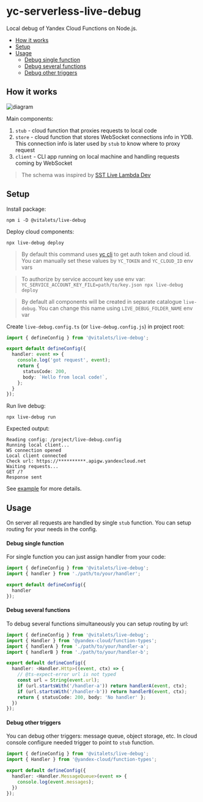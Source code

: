 # yc-serverless-live-debug
Local debug of Yandex Cloud Functions on Node.js.

<!-- toc -->

- [How it works](#how-it-works)
- [Setup](#setup)
- [Usage](#usage)
    + [Debug single function](#debug-single-function)
    + [Debug several functions](#debug-several-functions)
    + [Debug other triggers](#debug-other-triggers)

<!-- tocstop -->

## How it works
![diagram](https://user-images.githubusercontent.com/1473072/221630804-855844d9-7b38-40ed-a5ce-b62939d65ae1.png)

Main components:
1. `stub` - cloud function that proxies requests to local code
2. `store` - cloud function that stores WebSocket connections info in YDB. This connection info is later used by `stub` to know where to proxy request
3. `client` - CLI app running on local machine and handling requests coming by WebSocket

> The schema was inspired by [SST Live Lambda Dev](https://docs.sst.dev/live-lambda-development)

## Setup
Install package:
```
npm i -D @vitalets/live-debug
```

Deploy cloud components:
```
npx live-debug deploy
```

> By default this command uses [yc cli](https://cloud.yandex.ru/docs/cli/) to get auth token and cloud id. You can manually set these values by `YC_TOKEN` and `YC_CLOUD_ID` env vars

> To authorize by service account key use env var:
`YC_SERVICE_ACCOUNT_KEY_FILE=path/to/key.json npx live-debug deploy`


> By default all components will be created in separate catalogue `live-debug`. You can change this name using `LIVE_DEBUG_FOLDER_NAME` env var

Create `live-debug.config.ts` (or `live-debug.config.js`) in project root:
```ts
import { defineConfig } from '@vitalets/live-debug';

export default defineConfig({
  handler: event => {
    console.log('got request', event);
    return {
      statusCode: 200,
      body: `Hello from local code!`,
    };
  }
});
```

Run live debug:
```
npx live-debug run
```
Expected output:
```
Reading config: /project/live-debug.config
Running local client...
WS connection opened
Local client connected
Check url: https://**********.apigw.yandexcloud.net
Waiting requests...
GET /?
Response sent
```

See [example](/example) for more details.

## Usage
On server all requests are handled by single `stub` function.
You can setup routing for your needs in the config.

#### Debug single function
For single function you can just assign handler from your code:
```ts
import { defineConfig } from '@vitalets/live-debug';
import { handler } from './path/to/your/handler';

export default defineConfig({
  handler
});
```

#### Debug several functions
To debug several functions simultaneously you can setup routing by url:
```ts
import { defineConfig } from '@vitalets/live-debug';
import { Handler } from '@yandex-cloud/function-types';
import { handlerA } from './path/to/your/handler-a';
import { handlerB } from './path/to/your/handler-b';

export default defineConfig({
  handler: <Handler.Http>((event, ctx) => {
    // @ts-expect-error url is not typed
    const url = String(event.url);
    if (url.startsWith('/handler-a')) return handlerA(event, ctx);
    if (url.startsWith('/handler-b')) return handlerB(event, ctx);
    return { statusCode: 200, body: 'No handler' };
  })
});
```

#### Debug other triggers
You can debug other triggers: message queue, object storage, etc.
In cloud console configure needed trigger to point to `stub` function.
```ts
import { defineConfig } from '@vitalets/live-debug';
import { Handler } from '@yandex-cloud/function-types';

export default defineConfig({
  handler: <Handler.MessageQueue>(event => {
    console.log(event.messages);
  })
});
```
